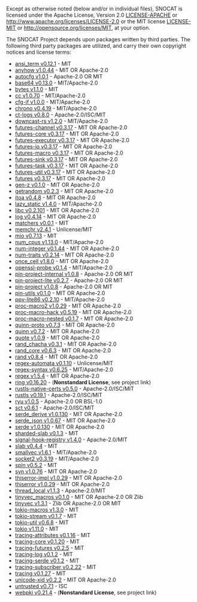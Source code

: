 Except as otherwise noted (below and/or in individual files), SNOCAT is
licensed under the Apache License, Version 2.0 [LICENSE-APACHE](LICENSE-APACHE) or
http://www.apache.org/licenses/LICENSE-2.0 or the MIT license
[LICENSE-MIT](LICENSE-MIT) or http://opensource.org/licenses/MIT, at your option.


The SNOCAT Project depends upon packages written by third parties.
The following third party packages are utilized, and carry
their own copyright notices and license terms:

* [ansi_term v0.12.1](https://github.com/ogham/rust-ansi-term) - MIT
* [anyhow v1.0.44](https://github.com/dtolnay/anyhow) - MIT OR Apache-2.0
* [autocfg v1.0.1](https://github.com/cuviper/autocfg) - Apache-2.0 OR MIT
* [base64 v0.13.0](https://github.com/marshallpierce/rust-base64) - MIT/Apache-2.0
* [bytes v1.1.0](https://github.com/tokio-rs/bytes) - MIT
* [cc v1.0.70](https://github.com/alexcrichton/cc-rs) - MIT/Apache-2.0
* [cfg-if v1.0.0](https://github.com/alexcrichton/cfg-if) - MIT/Apache-2.0
* [chrono v0.4.19](https://github.com/chronotope/chrono) - MIT/Apache-2.0
* [ct-logs v0.8.0](https://github.com/ctz/ct-logs) - Apache-2.0/ISC/MIT
* [downcast-rs v1.2.0](https://github.com/marcianx/downcast-rs) - MIT/Apache-2.0
* [futures-channel v0.3.17](https://github.com/rust-lang/futures-rs) - MIT OR Apache-2.0
* [futures-core v0.3.17](https://github.com/rust-lang/futures-rs) - MIT OR Apache-2.0
* [futures-executor v0.3.17](https://github.com/rust-lang/futures-rs) - MIT OR Apache-2.0
* [futures-io v0.3.17](https://github.com/rust-lang/futures-rs) - MIT OR Apache-2.0
* [futures-macro v0.3.17](https://github.com/rust-lang/futures-rs) - MIT OR Apache-2.0
* [futures-sink v0.3.17](https://github.com/rust-lang/futures-rs) - MIT OR Apache-2.0
* [futures-task v0.3.17](https://github.com/rust-lang/futures-rs) - MIT OR Apache-2.0
* [futures-util v0.3.17](https://github.com/rust-lang/futures-rs) - MIT OR Apache-2.0
* [futures v0.3.17](https://github.com/rust-lang/futures-rs) - MIT OR Apache-2.0
* [gen-z v0.1.0](https://github.com/Dessix/gen-z-rs) - MIT OR Apache-2.0
* [getrandom v0.2.3](https://github.com/rust-random/getrandom) - MIT OR Apache-2.0
* [itoa v0.4.8](https://github.com/dtolnay/itoa) - MIT OR Apache-2.0
* [lazy_static v1.4.0](https://github.com/rust-lang-nursery/lazy-static.rs) - MIT/Apache-2.0
* [libc v0.2.101](https://github.com/rust-lang/libc) - MIT OR Apache-2.0
* [log v0.4.14](https://github.com/rust-lang/log) - MIT OR Apache-2.0
* [matchers v0.0.1](https://github.com/hawkw/matchers) - MIT
* [memchr v2.4.1](https://github.com/BurntSushi/memchr) - Unlicense/MIT
* [mio v0.7.13](https://github.com/tokio-rs/mio) - MIT
* [num_cpus v1.13.0](https://github.com/seanmonstar/num_cpus) - MIT/Apache-2.0
* [num-integer v0.1.44](https://github.com/rust-num/num-integer) - MIT OR Apache-2.0
* [num-traits v0.2.14](https://github.com/rust-num/num-traits) - MIT OR Apache-2.0
* [once_cell v1.8.0](https://github.com/matklad/once_cell) - MIT OR Apache-2.0
* [openssl-probe v0.1.4](https://github.com/alexcrichton/openssl-probe) - MIT/Apache-2.0
* [pin-project-internal v1.0.8](https://github.com/taiki-e/pin-project) - Apache-2.0 OR MIT
* [pin-project-lite v0.2.7](https://github.com/taiki-e/pin-project-lite) - Apache-2.0 OR MIT
* [pin-project v1.0.8](https://github.com/taiki-e/pin-project) - Apache-2.0 OR MIT
* [pin-utils v0.1.0](https://github.com/rust-lang-nursery/pin-utils) - MIT OR Apache-2.0
* [ppv-lite86 v0.2.10](https://github.com/cryptocorrosion/cryptocorrosion) - MIT/Apache-2.0
* [proc-macro2 v1.0.29](https://github.com/alexcrichton/proc-macro2) - MIT OR Apache-2.0
* [proc-macro-hack v0.5.19](https://github.com/dtolnay/proc-macro-hack) - MIT OR Apache-2.0
* [proc-macro-nested v0.1.7](https://github.com/dtolnay/proc-macro-hack) - MIT OR Apache-2.0
* [quinn-proto v0.7.3](https://github.com/djc/quinn) - MIT OR Apache-2.0
* [quinn v0.7.2](https://github.com/djc/quinn) - MIT OR Apache-2.0
* [quote v1.0.9](https://github.com/dtolnay/quote) - MIT OR Apache-2.0
* [rand_chacha v0.3.1](https://github.com/rust-random/rand) - MIT OR Apache-2.0
* [rand_core v0.6.3](https://github.com/rust-random/rand) - MIT OR Apache-2.0
* [rand v0.8.4](https://github.com/rust-random/rand) - MIT OR Apache-2.0
* [regex-automata v0.1.10](https://github.com/BurntSushi/regex-automata) - Unlicense/MIT
* [regex-syntax v0.6.25](https://github.com/rust-lang/regex) - MIT/Apache-2.0
* [regex v1.5.4](https://github.com/rust-lang/regex) - MIT OR Apache-2.0
* [ring v0.16.20](https://github.com/briansmith/ring) - (**Nonstandard License**, see project link)
* [rustls-native-certs v0.5.0](https://github.com/ctz/rustls-native-certs) - Apache-2.0/ISC/MIT
* [rustls v0.19.1](https://github.com/ctz/rustls) - Apache-2.0/ISC/MIT
* [ryu v1.0.5](https://github.com/dtolnay/ryu) - Apache-2.0 OR BSL-1.0
* [sct v0.6.1](https://github.com/ctz/sct.rs) - Apache-2.0/ISC/MIT
* [serde_derive v1.0.130](https://github.com/serde-rs/serde) - MIT OR Apache-2.0
* [serde_json v1.0.67](https://github.com/serde-rs/json) - MIT OR Apache-2.0
* [serde v1.0.130](https://github.com/serde-rs/serde) - MIT OR Apache-2.0
* [sharded-slab v0.1.3](https://github.com/hawkw/sharded-slab) - MIT
* [signal-hook-registry v1.4.0](https://github.com/vorner/signal-hook) - Apache-2.0/MIT
* [slab v0.4.4](https://github.com/tokio-rs/slab) - MIT
* [smallvec v1.6.1](https://github.com/servo/rust-smallvec) - MIT/Apache-2.0
* [socket2 v0.3.19](https://github.com/alexcrichton/socket2-rs) - MIT/Apache-2.0
* [spin v0.5.2](https://github.com/mvdnes/spin-rs.git) - MIT
* [syn v1.0.76](https://github.com/dtolnay/syn) - MIT OR Apache-2.0
* [thiserror-impl v1.0.29](https://github.com/dtolnay/thiserror) - MIT OR Apache-2.0
* [thiserror v1.0.29](https://github.com/dtolnay/thiserror) - MIT OR Apache-2.0
* [thread_local v1.1.3](https://github.com/Amanieu/thread_local-rs) - Apache-2.0/MIT
* [tinyvec_macros v0.1.0](https://github.com/Soveu/tinyvec_macros) - MIT OR Apache-2.0 OR Zlib
* [tinyvec v1.3.1](https://github.com/Lokathor/tinyvec) - Zlib OR Apache-2.0 OR MIT
* [tokio-macros v1.3.0](https://github.com/tokio-rs/tokio) - MIT
* [tokio-stream v0.1.7](https://github.com/tokio-rs/tokio) - MIT
* [tokio-util v0.6.8](https://github.com/tokio-rs/tokio) - MIT
* [tokio v1.11.0](https://github.com/tokio-rs/tokio) - MIT
* [tracing-attributes v0.1.16](https://github.com/tokio-rs/tracing) - MIT
* [tracing-core v0.1.20](https://github.com/tokio-rs/tracing) - MIT
* [tracing-futures v0.2.5](https://github.com/tokio-rs/tracing) - MIT
* [tracing-log v0.1.2](https://github.com/tokio-rs/tracing) - MIT
* [tracing-serde v0.1.2](https://github.com/tokio-rs/tracing) - MIT
* [tracing-subscriber v0.2.22](https://github.com/tokio-rs/tracing) - MIT
* [tracing v0.1.27](https://github.com/tokio-rs/tracing) - MIT
* [unicode-xid v0.2.2](https://github.com/unicode-rs/unicode-xid) - MIT OR Apache-2.0
* [untrusted v0.7.1](https://github.com/briansmith/untrusted) - ISC
* [webpki v0.21.4](https://github.com/briansmith/webpki) - (**Nonstandard License**, see project link)
